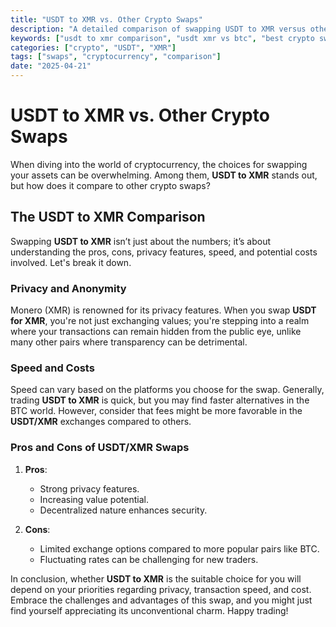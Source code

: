 ```yaml
---
title: "USDT to XMR vs. Other Crypto Swaps"
description: "A detailed comparison of swapping USDT to XMR versus other popular cryptocurrency pairs."
keywords: ["usdt to xmr comparison", "usdt xmr vs btc", "best crypto swaps"]
categories: ["crypto", "USDT", "XMR"]
tags: ["swaps", "cryptocurrency", "comparison"]
date: "2025-04-21"
---
```


# USDT to XMR vs. Other Crypto Swaps

When diving into the world of cryptocurrency, the choices for swapping your assets can be overwhelming. Among them, **USDT to XMR** stands out, but how does it compare to other crypto swaps?

## The USDT to XMR Comparison

Swapping **USDT to XMR** isn’t just about the numbers; it’s about understanding the pros, cons, privacy features, speed, and potential costs involved. Let's break it down.

### Privacy and Anonymity

Monero (XMR) is renowned for its privacy features. When you swap **USDT for XMR**, you're not just exchanging values; you're stepping into a realm where your transactions can remain hidden from the public eye, unlike many other pairs where transparency can be detrimental.

### Speed and Costs

Speed can vary based on the platforms you choose for the swap. Generally, trading **USDT to XMR** is quick, but you may find faster alternatives in the BTC world. However, consider that fees might be more favorable in the **USDT/XMR** exchanges compared to others.

### Pros and Cons of USDT/XMR Swaps

1. **Pros**: 
   - Strong privacy features.
   - Increasing value potential.
   - Decentralized nature enhances security.

2. **Cons**:
   - Limited exchange options compared to more popular pairs like BTC.
   - Fluctuating rates can be challenging for new traders.

In conclusion, whether **USDT to XMR** is the suitable choice for you will depend on your priorities regarding privacy, transaction speed, and cost. Embrace the challenges and advantages of this swap, and you might just find yourself appreciating its unconventional charm. Happy trading!